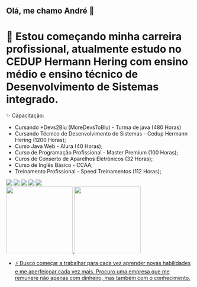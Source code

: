 ## Olá, me chamo André 👋



# 🔭 Estou começando minha carreira profissional, atualmente estudo no CEDUP Hermann Hering com ensino médio e ensino técnico de Desenvolvimento de Sistemas integrado.

 ✨ Capacitação:
  - Cursando +Devs2Blu (MoreDevsToBlu) - Turma de java (480 Horas)
  - Cursando Técnico de Desenvolvimento de Sistemas - Cedup Hermann Hering (1200 Horas);
  - Curso Java Web - Alura (40 Horas);
  - Curso de Programação Profissional - Master Premium (100 Horas);
  - Curos de Conserto de Aparelhos Eletrônicos (32 Horas);
  - Curso de Inglês Básico - CCAA;
  - Treinamento Profissional - Speed Treinamentos (112 Horas);

 
<div>
<a href="https://www.youtube.com/seu-canal-youtube-aqui" target="_blank"><img loading="lazy" src="https://img.shields.io/badge/YouTube-FF0000?style=for-the-badge&logo=youtube&logoColor=white" target="_blank"></a>
<a href="https://instagram.com/seu-usuário-instagram-aqui" target="_blank"><img loading="lazy" src="https://img.shields.io/badge/-Instagram-%23E4405F?style=for-the-badge&logo=instagram&logoColor=white" target="_blank"></a>
<a href="https://www.twitch.tv/andre5756" target="_blank"><img loading="lazy" src="https://img.shields.io/badge/Twitch-9146FF?style=for-the-badge&logo=twitch&logoColor=white" target="_blank"></a>
<a href = "mailto:contato@seu-usuário-aqui"><img loading="lazy" src="https://img.shields.io/badge/Gmail-D14836?style=for-the-badge&logo=gmail&logoColor=white" target="_blank"></a>
<a href="https://www.linkedin.com/in/seu-usuário-linkedln-aqui" target="_blank"><img loading="lazy" src="https://img.shields.io/badge/-LinkedIn-%230077B5?style=for-the-badge&logo=linkedin&logoColor=white" target="_blank"></a>   
</div>

<div>
<a href="https://github.com/andre8756">
<img loading="lazy" height="180em" src="https://github-readme-stats.vercel.app/api/top-langs/?username=andre8756&layout=compact&langs_count=7&theme=dracula"/>
<img loading="lazy" height="180em" src="https://github-readme-stats.vercel.app/api?username=andre8756&show_icons=true&theme=dracula&include_all_commits=true&count_private=true"/>
</div>


- ⚡ Busco começar a trabalhar para cada vez aprender novas habilidades e me aperfeiçoar cada vez mais. Procuro uma empresa que me remunere não apenas com dinheiro, mas também com o conhecimento.
